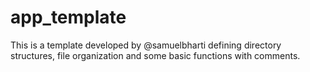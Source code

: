 # app_template
This is a template developed by @samuelbharti defining directory structures, file organization and some basic functions with comments.
